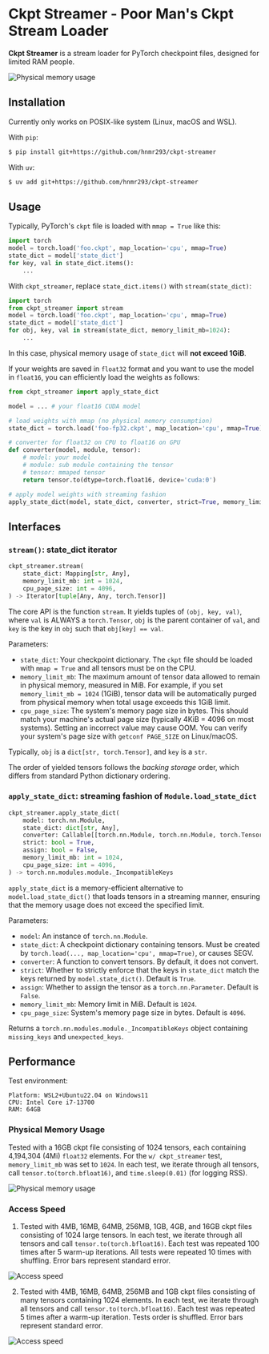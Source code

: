 # Ckpt Streamer - Poor Man's Ckpt Stream Loader

**Ckpt Streamer** is a stream loader for PyTorch checkpoint files, designed for limited RAM people.

![Physical memory usage](test/test.png)

## Installation

Currently only works on POSIX-like system (Linux, macOS and WSL).

With `pip`:

```bash
$ pip install git+https://github.com/hnmr293/ckpt-streamer
```

With `uv`:

```bash
$ uv add git+https://github.com/hnmr293/ckpt-streamer
```

## Usage
Typically, PyTorch's `ckpt` file is loaded with `mmap = True` like this:

```python
import torch
model = torch.load('foo.ckpt', map_location='cpu', mmap=True)
state_dict = model['state_dict']
for key, val in state_dict.items():
    ...
```

With `ckpt_streamer`, replace `state_dict.items()` with `stream(state_dict)`:

```python
import torch
from ckpt_streamer import stream
model = torch.load('foo.ckpt', map_location='cpu', mmap=True)
state_dict = model['state_dict']
for obj, key, val in stream(state_dict, memory_limit_mb=1024):
    ...
```

In this case, physical memory usage of `state_dict` will **not exceed 1GiB**.

If your weights are saved in `float32` format and you want to use the model in `float16`, you can efficiently load the weights as follows:

```python
from ckpt_streamer import apply_state_dict

model = ... # your float16 CUDA model

# load weights with mmap (no physical memory consumption)
state_dict = torch.load('foo-fp32.ckpt', map_location='cpu', mmap=True)

# converter for float32 on CPU to float16 on GPU
def converter(model, module, tensor):
    # model: your model
    # module: sub module containing the tensor
    # tensor: mmaped tensor
    return tensor.to(dtype=torch.float16, device='cuda:0')

# apply model weights with streaming fashion
apply_state_dict(model, state_dict, converter, strict=True, memory_limit_mb=1024)
```

## Interfaces

### `stream()`: state_dict iterator

```python
ckpt_streamer.stream(
    state_dict: Mapping[str, Any],
    memory_limit_mb: int = 1024,
    cpu_page_size: int = 4096,
) -> Iterator[tuple[Any, Any, torch.Tensor]]
```

The core API is the function `stream`. It yields tuples of `(obj, key, val)`, where `val` is ALWAYS a `torch.Tensor`, `obj` is the parent container of `val`, and `key` is the key in `obj` such that `obj[key] == val`.

Parameters:
- `state_dict`: Your checkpoint dictionary. The `ckpt` file should be loaded with `mmap = True` and all tensors must be on the CPU.
- `memory_limit_mb`: The maximum amount of tensor data allowed to remain in physical memory, measured in MiB. For example, if you set `memory_limit_mb = 1024` (1GiB), tensor data will be automatically purged from physical memory when total usage exceeds this 1GiB limit.
- `cpu_page_size`: The system's memory page size in bytes. This should match your machine's actual page size (typically 4KiB = 4096 on most systems). Setting an incorrect value may cause OOM. You can verify your system's page size with `getconf PAGE_SIZE` on Linux/macOS.

Typically, `obj` is a `dict[str, torch.Tensor]`, and `key` is a `str`.

The order of yielded tensors follows the *backing storage* order, which differs from standard Python dictionary ordering.

### `apply_state_dict`: streaming fashion of `Module.load_state_dict`

```python
ckpt_streamer.apply_state_dict(
    model: torch.nn.Module,
    state_dict: dict[str, Any],
    converter: Callable[[torch.nn.Module, torch.nn.Module, torch.Tensor], torch.Tensor] = lambda root_module, current_module, x: x,
    strict: bool = True,
    assign: bool = False,
    memory_limit_mb: int = 1024,
    cpu_page_size: int = 4096,
) -> torch.nn.modules.module._IncompatibleKeys
```

`apply_state_dict` is a memory-efficient alternative to `model.load_state_dict()` that loads tensors in a streaming manner, ensuring that the memory usage does not exceed the specified limit.

Parameters:
- `model`: An instance of `torch.nn.Module`.
- `state_dict`: A checkpoint dictionary containing tensors. Must be created by `torch.load(..., map_location='cpu', mmap=True)`, or causes SEGV.
- `converter`: A function to convert tensors. By default, it does not convert.
- `strict`: Whether to strictly enforce that the keys in `state_dict` match the keys returned by `model.state_dict()`. Default is `True`.
- `assign`: Whether to assign the tensor as a `torch.nn.Parameter`. Default is `False`.
- `memory_limit_mb`: Memory limit in MiB. Default is `1024`.
- `cpu_page_size`: System's memory page size in bytes. Default is `4096`.

Returns a `torch.nn.modules.module._IncompatibleKeys` object containing `missing_keys` and `unexpected_keys`.

## Performance

Test environment:
```
Platform: WSL2+Ubuntu22.04 on Windows11
CPU: Intel Core i7-13700
RAM: 64GB
```

### Physical Memory Usage

Tested with a 16GB ckpt file consisting of 1024 tensors, each containing 4,194,304 (4Mi) `float32` elements. For the `w/ ckpt_streamer` test, `memory_limit_mb` was set to `1024`. In each test, we iterate through all tensors, call `tensor.to(torch.bfloat16)`, and `time.sleep(0.01)` (for logging RSS).

![Physical memory usage](test/test.png)

### Access Speed

1. Tested with 4MB, 16MB, 64MB, 256MB, 1GB, 4GB, and 16GB ckpt files consisting of 1024 large tensors. In each test, we iterate through all tensors and call `tensor.to(torch.bfloat16)`. Each test was repeated 100 times after 5 warm-up iterations. All tests were repeated 10 times with shuffling. Error bars represent standard error.

![Access speed](test/perf1.png)

2. Tested with 4MB, 16MB, 64MB, 256MB and 1GB ckpt files consisting of many tensors containing 1024 elements. In each test, we iterate through all tensors and call `tensor.to(torch.bfloat16)`. Each test was repeated 5 times after a warm-up iteration. Tests order is shuffled. Error bars represent standard error.

![Access speed](test/perf2.png)
